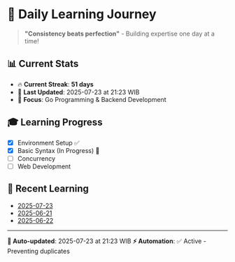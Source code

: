 # 🚀 Daily Learning Journey

> **"Consistency beats perfection"** - Building expertise one day at a time!

## 📊 Current Stats
- 🔥 **Current Streak**: **51 days**
- 📅 **Last Updated**: 2025-07-23 at 21:23 WIB
- 🎯 **Focus**: Go Programming & Backend Development

## 🎓 Learning Progress
- [x] Environment Setup ✅
- [x] Basic Syntax (In Progress) 🔄
- [ ] Concurrency
- [ ] Web Development

## 📖 Recent Learning
- [2025-07-23](learning-log/.md)
- [2025-06-21](learning-log/.md)
- [2025-06-22](learning-log/.md)

---
**🤖 Auto-updated**: 2025-07-23 at 21:23 WIB
**⚡ Automation**: ✅ Active - Preventing duplicates
